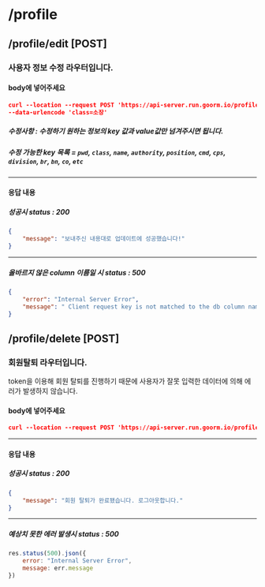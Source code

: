 # /profile
## /profile/edit [POST]
### 사용자 정보 수정 라우터입니다.

#### body에 넣어주세요 
```json
curl --location --request POST 'https://api-server.run.goorm.io/profile/edit' \ 
--data-urlencode 'class=소장'
```
##### 수정사항 : 수정하기 원하는 정보의 key 값과 value값만 넘겨주시면 됩니다.
##### 수정 가능한 key 목록 = `pwd`, `class`, `name`, `authority`, `position`, `cmd`, `cps`, `division`, `br`, `bn`, `co`, `etc`

---
#### 응답 내용

##### 성공시 status : 200

```json
{
    "message": "보내주신 내용대로 업데이트에 성공했습니다!"
}
```

---
##### 올바르지 않은 column 이름일 시 status : 500

```json
{
    "error": "Internal Server Error",
    "message": " Client request key is not matched to the db column name. "
}
```

## /profile/delete [POST]
### 회원탈퇴 라우터입니다.
token을 이용해 회원 탈퇴를 진행하기 때문에 사용자가 잘못 입력한 데이터에 의해 에러가 발생하지 않습니다.
#### body에 넣어주세요 
```json
curl --location --request POST 'https://api-server.run.goorm.io/profile/delete'
```
---
#### 응답 내용

##### 성공시 status : 200
```json
{
    "message": "회원 탈퇴가 완료됐습니다. 로그아웃합니다."
}
```
---
##### 예상치 못한 에러 발생시 status : 500

```js
res.status(500).json({
    error: "Internal Server Error",
    message: err.message
})
```